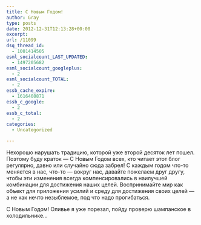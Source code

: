 ```yaml
---
title: С Новым Годом!
author: Gray
type: posts
date: 2012-12-31T12:13:28+00:00
excerpt:
url: /11099
dsq_thread_id:
  - 1001414505
esml_socialcount_LAST_UPDATED:
  - 1497205682
esml_socialcount_googleplus:
  - 2
esml_socialcount_TOTAL:
  - 2
essb_cache_expire:
  - 1616408871
essb_c_google:
  - 2
essb_c_total:
  - 2
categories:
  - Uncategorized

---
```








Нехорошо нарушать традицию, которой уже второй десяток лет пошел. Поэтому буду краток — С Новым Годом всех, кто читает этот блог регулярно, давно или случайно сюда забрел! С каждым годом что-то меняется в нас, что-то — вокруг нас, давайте пожелаем друг другу, чтобы эти изменения всегда компенсировались в наилучшей комбинации для достижения наших целей. Воспринимайте мир как объект для приложения усилий и среду для достижения своих целей — а не как нечто незыблемое, под что надо прогибаться.

С Новым Годом! Оливье я уже порезал, пойду проверю шампанское в холодильнике…